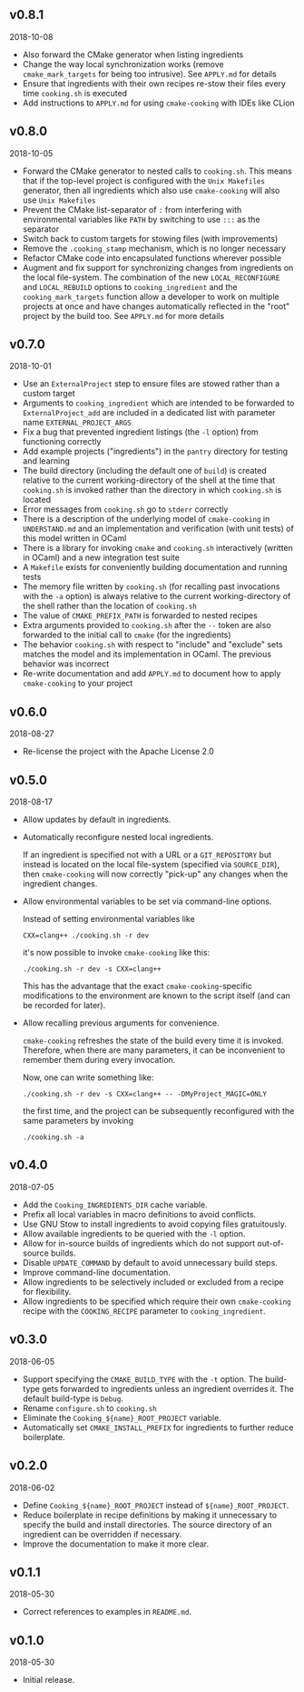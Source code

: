 v0.8.1
------
2018-10-08

- Also forward the CMake generator when listing ingredients
- Change the way local synchronization works (remove `cmake_mark_targets` for being too intrusive). See `APPLY.md` for details
- Ensure that ingredients with their own recipes re-stow their files every time `cooking.sh` is executed
- Add instructions to `APPLY.md` for using `cmake-cooking` with IDEs like CLion

v0.8.0
------
2018-10-05

- Forward the CMake generator to nested calls to `cooking.sh`. This means that if the top-level project is configured with the `Unix Makefiles` generator, then all ingredients which also use `cmake-cooking` will also use `Unix Makefiles`
- Prevent the CMake list-separator of `:` from interfering with environmental variables like `PATH` by switching to use `:::` as the separator
- Switch back to custom targets for stowing files (with improvements)
- Remove the `.cooking_stamp` mechanism, which is no longer necessary
- Refactor CMake code into encapsulated functions wherever possible
- Augment and fix support for synchronizing changes from ingredients on the local file-system. The combination of the new `LOCAL_RECONFIGURE` and `LOCAL_REBUILD` options to `cooking_ingredient` and the `cooking_mark_targets` function allow a developer to work on multiple projects at once and have changes automatically reflected in the "root" project by the build too. See `APPLY.md` for more details

v0.7.0
------
2018-10-01

- Use an `ExternalProject` step to ensure files are stowed rather than a custom target
- Arguments to `cooking_ingredient` which are intended to be forwarded to `ExternalProject_add` are included in a dedicated list with parameter name `EXTERNAL_PROJECT_ARGS`
- Fix a bug that prevented ingredient listings (the `-l` option) from functioning correctly
- Add example projects ("ingredients") in the `pantry` directory for testing and learning
- The build directory (including the default one of `build`) is created relative to the current working-directory of the shell at the time that `cooking.sh` is invoked rather than the directory in which `cooking.sh` is located
- Error messages from `cooking.sh` go to `stderr` correctly
- There is a description of the underlying model of `cmake-cooking` in `UNDERSTAND.md` and an implementation and verification (with unit tests) of this model written in OCaml
- There is a library for invoking `cmake` and `cooking.sh` interactively (written in OCaml) and a new integration test suite
- A `Makefile` exists for conveniently building documentation and running tests
- The memory file written by `cooking.sh` (for recalling past invocations with the `-a` option) is always relative to the current working-directory of the shell rather than the location of `cooking.sh`
- The value of `CMAKE_PREFIX_PATH` is forwarded to nested recipes
- Extra arguments provided to `cooking.sh` after the `--` token are also forwarded to the initial call to `cmake` (for the ingredients)
- The behavior `cooking.sh` with respect to "include" and "exclude" sets matches the model and its implementation in OCaml. The previous behavior was incorrect
- Re-write documentation and add `APPLY.md` to document how to apply `cmake-cooking` to your project

v0.6.0
------
2018-08-27

- Re-license the project with the Apache License 2.0

v0.5.0
------
2018-08-17

- Allow updates by default in ingredients.
- Automatically reconfigure nested local ingredients.

  If an ingredient is specified not with a URL or a `GIT_REPOSITORY` but instead is located on the local file-system (specified via `SOURCE_DIR`), then `cmake-cooking` will now correctly "pick-up" any changes when the ingredient changes.
  
- Allow environmental variables to be set via command-line options.

  Instead of setting environmental variables like
  
      CXX=clang++ ./cooking.sh -r dev
      
  it's now possible to invoke `cmake-cooking` like this:
  
      ./cooking.sh -r dev -s CXX=clang++
      
  This has the advantage that the exact `cmake-cooking`-specific modifications to the environment are known to the script itself (and can be recorded for later).
  
- Allow recalling previous arguments for convenience.

  `cmake-cooking` refreshes the state of the build every time it is invoked. Therefore, when there are many parameters, it can be inconvenient to remember them during every invocation.
  
  Now, one can write something like:
  
      ./cooking.sh -r dev -s CXX=clang++ -- -DMyProject_MAGIC=ONLY
      
  the first time, and the project can be subsequently reconfigured with the same parameters by invoking
  
      ./cooking.sh -a

v0.4.0
------
2018-07-05

- Add the `Cooking_INGREDIENTS_DIR` cache variable.
- Prefix all local variables in macro definitions to avoid conflicts.
- Use GNU Stow to install ingredients to avoid copying files gratuitously.
- Allow available ingredients to be queried with the `-l` option.
- Allow for in-source builds of ingredients which do not support out-of-source builds.
- Disable `UPDATE_COMMAND` by default to avoid unnecessary build steps.
- Improve command-line documentation.
- Allow ingredients to be selectively included or excluded from a recipe for flexibility.
- Allow ingredients to be specified which require their own `cmake-cooking` recipe with the `COOKING_RECIPE` parameter to `cooking_ingredient`.

v0.3.0
------
2018-06-05

- Support specifying the `CMAKE_BUILD_TYPE` with the `-t` option. The build-type gets forwarded to ingredients unless an ingredient overrides it. The default build-type is `Debug`.
- Rename `configure.sh` to `cooking.sh`
- Eliminate the `Cooking_${name}_ROOT_PROJECT` variable.
- Automatically set `CMAKE_INSTALL_PREFIX` for ingredients to further reduce boilerplate.

v0.2.0
------
2018-06-02

- Define `Cooking_${name}_ROOT_PROJECT` instead of `${name}_ROOT_PROJECT`.
- Reduce boilerplate in recipe definitions by making it unnecessary to specify the build and install directories. The source directory of an ingredient can be overridden if necessary.
- Improve the documentation to make it more clear.

v0.1.1
------
2018-05-30

- Correct references to examples in `README.md`.

v0.1.0
-------
2018-05-30

- Initial release.
